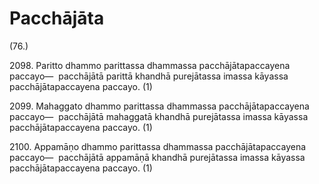 # Pacchājāta

(76.)

2098\. Paritto dhammo parittassa dhammassa pacchājātapaccayena paccayo—  pacchājātā parittā khandhā purejātassa imassa kāyassa pacchājātapaccayena paccayo. (1)

2099\. Mahaggato dhammo parittassa dhammassa pacchājātapaccayena paccayo—  pacchājātā mahaggatā khandhā purejātassa imassa kāyassa pacchājātapaccayena paccayo. (1)

2100\. Appamāṇo dhammo parittassa dhammassa pacchājātapaccayena paccayo—  pacchājātā appamāṇā khandhā purejātassa imassa kāyassa pacchājātapaccayena paccayo. (1)

